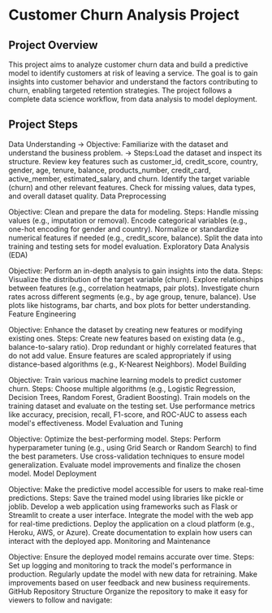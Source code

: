 # Customer Churn Analysis Project
## Project Overview
This project aims to analyze customer churn data and build a predictive model to identify customers at risk of leaving a service. The goal is to gain insights into customer behavior and understand the factors contributing to churn, enabling targeted retention strategies. The project follows a complete data science workflow, from data analysis to model deployment.

## Project Steps
Data Understanding
-> Objective: Familiarize with the dataset and understand the business problem.
-> Steps:Load the dataset and inspect its structure.
Review key features such as customer_id, credit_score, country, gender, age, tenure, balance, products_number, credit_card, active_member, estimated_salary, and churn.
Identify the target variable (churn) and other relevant features.
Check for missing values, data types, and overall dataset quality.
Data Preprocessing

Objective: Clean and prepare the data for modeling.
Steps:
Handle missing values (e.g., imputation or removal).
Encode categorical variables (e.g., one-hot encoding for gender and country).
Normalize or standardize numerical features if needed (e.g., credit_score, balance).
Split the data into training and testing sets for model evaluation.
Exploratory Data Analysis (EDA)

Objective: Perform an in-depth analysis to gain insights into the data.
Steps:
Visualize the distribution of the target variable (churn).
Explore relationships between features (e.g., correlation heatmaps, pair plots).
Investigate churn rates across different segments (e.g., by age group, tenure, balance).
Use plots like histograms, bar charts, and box plots for better understanding.
Feature Engineering

Objective: Enhance the dataset by creating new features or modifying existing ones.
Steps:
Create new features based on existing data (e.g., balance-to-salary ratio).
Drop redundant or highly correlated features that do not add value.
Ensure features are scaled appropriately if using distance-based algorithms (e.g., K-Nearest Neighbors).
Model Building

Objective: Train various machine learning models to predict customer churn.
Steps:
Choose multiple algorithms (e.g., Logistic Regression, Decision Trees, Random Forest, Gradient Boosting).
Train models on the training dataset and evaluate on the testing set.
Use performance metrics like accuracy, precision, recall, F1-score, and ROC-AUC to assess each model's effectiveness.
Model Evaluation and Tuning

Objective: Optimize the best-performing model.
Steps:
Perform hyperparameter tuning (e.g., using Grid Search or Random Search) to find the best parameters.
Use cross-validation techniques to ensure model generalization.
Evaluate model improvements and finalize the chosen model.
Model Deployment

Objective: Make the predictive model accessible for users to make real-time predictions.
Steps:
Save the trained model using libraries like pickle or joblib.
Develop a web application using frameworks such as Flask or Streamlit to create a user interface.
Integrate the model with the web app for real-time predictions.
Deploy the application on a cloud platform (e.g., Heroku, AWS, or Azure).
Create documentation to explain how users can interact with the deployed app.
Monitoring and Maintenance

Objective: Ensure the deployed model remains accurate over time.
Steps:
Set up logging and monitoring to track the model's performance in production.
Regularly update the model with new data for retraining.
Make improvements based on user feedback and new business requirements.
GitHub Repository Structure
Organize the repository to make it easy for viewers to follow and navigate:
